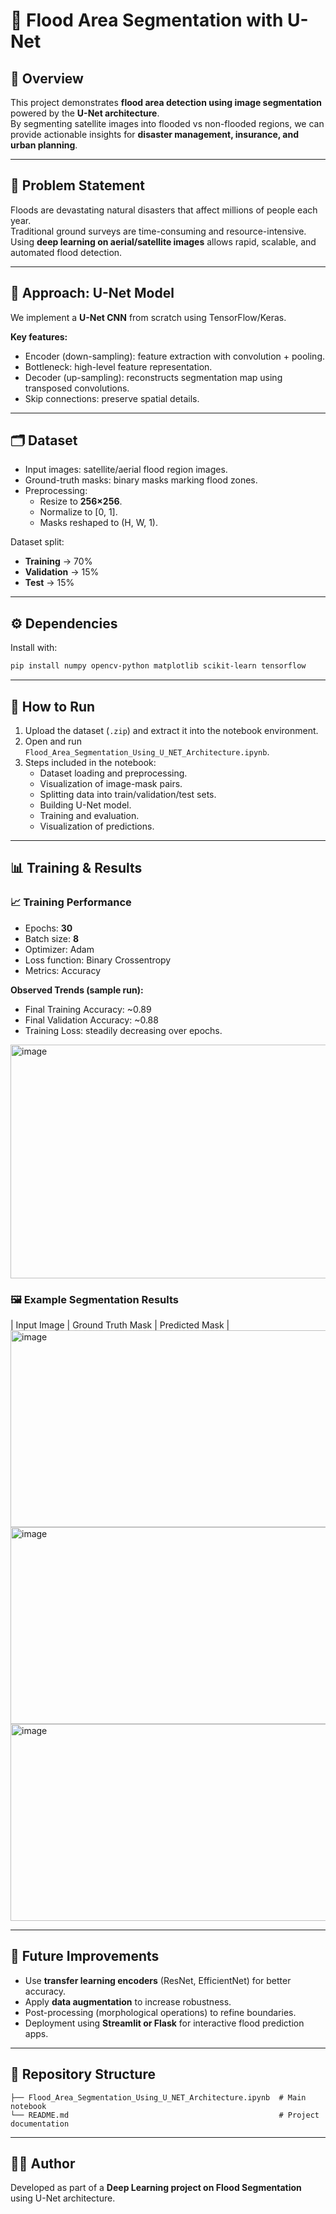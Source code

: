 # 🌊 Flood Area Segmentation with U-Net

## 📌 Overview
This project demonstrates **flood area detection using image segmentation** powered by the **U-Net architecture**.  
By segmenting satellite images into flooded vs non-flooded regions, we can provide actionable insights for **disaster management, insurance, and urban planning**.

---

## 🎯 Problem Statement
Floods are devastating natural disasters that affect millions of people each year.  
Traditional ground surveys are time-consuming and resource-intensive. Using **deep learning on aerial/satellite images** allows rapid, scalable, and automated flood detection.

---

## 🧠 Approach: U-Net Model
We implement a **U-Net CNN** from scratch using TensorFlow/Keras.  

**Key features:**
- Encoder (down-sampling): feature extraction with convolution + pooling.  
- Bottleneck: high-level feature representation.  
- Decoder (up-sampling): reconstructs segmentation map using transposed convolutions.  
- Skip connections: preserve spatial details.  

---

## 🗂️ Dataset
- Input images: satellite/aerial flood region images.  
- Ground-truth masks: binary masks marking flood zones.  
- Preprocessing:
  - Resize to **256×256**.  
  - Normalize to [0, 1].  
  - Masks reshaped to (H, W, 1).  

Dataset split:  
- **Training** → 70%  
- **Validation** → 15%  
- **Test** → 15%  

---

## ⚙️ Dependencies
Install with:

```bash
pip install numpy opencv-python matplotlib scikit-learn tensorflow
```

---

## 🚀 How to Run
1. Upload the dataset (`.zip`) and extract it into the notebook environment.  
2. Open and run `Flood_Area_Segmentation_Using_U_NET_Architecture.ipynb`.  
3. Steps included in the notebook:
   - Dataset loading and preprocessing.  
   - Visualization of image-mask pairs.  
   - Splitting data into train/validation/test sets.  
   - Building U-Net model.  
   - Training and evaluation.  
   - Visualization of predictions.  

---

## 📊 Training & Results

### 📈 Training Performance
- Epochs: **30**  
- Batch size: **8**  
- Optimizer: Adam  
- Loss function: Binary Crossentropy  
- Metrics: Accuracy  

**Observed Trends (sample run):**
- Final Training Accuracy: ~0.89  
- Final Validation Accuracy: ~0.88  
- Training Loss: steadily decreasing over epochs.  
<img width="993" height="374" alt="image" src="https://github.com/user-attachments/assets/c684a272-7fb2-49f7-bca6-96f988349931" />

### 🖼️ Example Segmentation Results
| Input Image | Ground Truth Mask | Predicted Mask |
<img width="950" height="315" alt="image" src="https://github.com/user-attachments/assets/37479ed3-cd57-4e9c-ba5d-ce36af6bc636" />
<img width="950" height="315" alt="image" src="https://github.com/user-attachments/assets/fff9c201-898d-4575-af2f-f61f433f101e" />
<img width="950" height="315" alt="image" src="https://github.com/user-attachments/assets/c272d73d-d7e7-4266-b813-6001020d2348" />

---

## 🔮 Future Improvements
- Use **transfer learning encoders** (ResNet, EfficientNet) for better accuracy.  
- Apply **data augmentation** to increase robustness.  
- Post-processing (morphological operations) to refine boundaries.  
- Deployment using **Streamlit or Flask** for interactive flood prediction apps.  

---

## 📂 Repository Structure
```
├── Flood_Area_Segmentation_Using_U_NET_Architecture.ipynb  # Main notebook
└── README.md                                               # Project documentation
```

---

## 👨‍💻 Author
Developed as part of a **Deep Learning project on Flood Segmentation** using U-Net architecture.  

